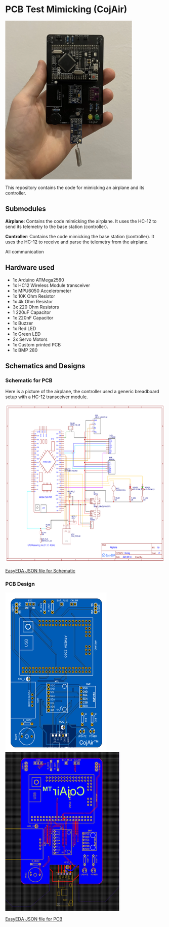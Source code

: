 # PCB Test Mimicking (CojAir)
<img src="assets/images/realboard.webp" alt="Printed PCB" width="400" height="500">

This repository contains the code for mimicking an airplane and its controller.

## Submodules
**Airplane**: Contains the code mimicking the airplane. It uses the HC-12 to send its telemetry to the base station (controller).

**Controller**: Contains the code mimicking the base station (controller). It uses the HC-12 to receive and parse the telemetry from the airplane.

All communication

## Hardware used

- 1x Arduino ATMega2560
- 1x HC12 Wireless Module transceiver
- 1x MPU6050 Accelerometer
- 1x 10K Ohm Resistor
- 1x 4k Ohm Resistor
- 3x 220 Ohm Resistors
- 1 220uF Capacitor
- 1x 220nF Capacitor
- 1x Buzzer
- 1x Red LED
- 1x Green LED
- 2x Servo Motors
- 1x Custom printed PCB
- 1x BMP 280


## Schematics and Designs

### Schematic for PCB
Here is a picture of the airplane, the controller used a generic breadboard setup with a HC-12 transceiver module.

<img src="assets/images/schematic.svg" alt="Airplane Schematic as SVG" width="700" height="500">

[EasyEDA JSON file for Schematic](assets/schematic.json)

### PCB Design
<img src="assets/images/board2d.png" alt="Airplane Schematic as SVG" width="320" height="500">
<img src="assets/images/boardeda.png" alt="Airplane Schematic as SVG" width="360" height="500">

[EasyEDA JSON file for PCB](assets/pcb.json)
